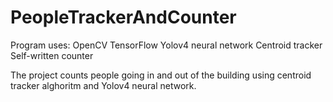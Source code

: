 # PeopleTrackerAndCounter
Program uses:
OpenCV
TensorFlow
Yolov4 neural network
Centroid tracker
Self-written counter

The project counts people going in and out of the building using centroid tracker alghoritm and Yolov4 neural network. 
